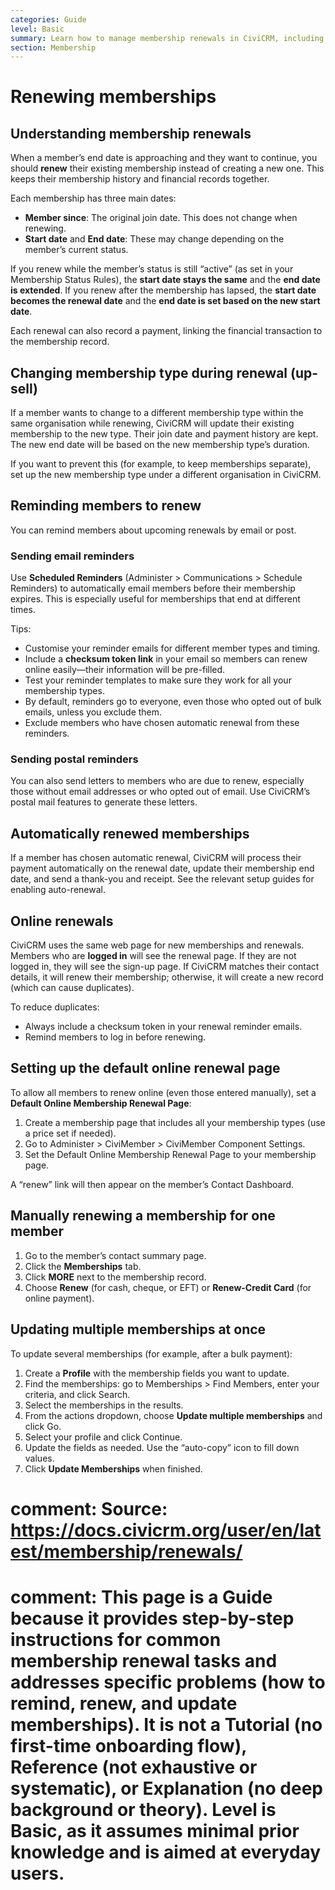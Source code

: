 ```yaml
---
categories: Guide
level: Basic
summary: Learn how to manage membership renewals in CiviCRM, including sending reminders, handling automatic and manual renewals, and updating multiple memberships.
section: Membership
---
```


# Renewing memberships

## Understanding membership renewals

When a member’s end date is approaching and they want to continue, you should **renew** their existing membership instead of creating a new one. This keeps their membership history and financial records together.

Each membership has three main dates:
- **Member since**: The original join date. This does not change when renewing.
- **Start date** and **End date**: These may change depending on the member’s current status.

If you renew while the member’s status is still “active” (as set in your Membership Status Rules), the **start date stays the same** and the **end date is extended**. If you renew after the membership has lapsed, the **start date becomes the renewal date** and the **end date is set based on the new start date**.

Each renewal can also record a payment, linking the financial transaction to the membership record.

## Changing membership type during renewal (up-sell)

If a member wants to change to a different membership type within the same organisation while renewing, CiviCRM will update their existing membership to the new type. Their join date and payment history are kept. The new end date will be based on the new membership type’s duration.

If you want to prevent this (for example, to keep memberships separate), set up the new membership type under a different organisation in CiviCRM.

## Reminding members to renew

You can remind members about upcoming renewals by email or post.

### Sending email reminders

Use **Scheduled Reminders** (Administer > Communications > Schedule Reminders) to automatically email members before their membership expires. This is especially useful for memberships that end at different times.

Tips:
- Customise your reminder emails for different member types and timing.
- Include a **checksum token link** in your email so members can renew online easily—their information will be pre-filled.
- Test your reminder templates to make sure they work for all your membership types.
- By default, reminders go to everyone, even those who opted out of bulk emails, unless you exclude them.
- Exclude members who have chosen automatic renewal from these reminders.

### Sending postal reminders

You can also send letters to members who are due to renew, especially those without email addresses or who opted out of email. Use CiviCRM’s postal mail features to generate these letters.

## Automatically renewed memberships

If a member has chosen automatic renewal, CiviCRM will process their payment automatically on the renewal date, update their membership end date, and send a thank-you and receipt. See the relevant setup guides for enabling auto-renewal.

## Online renewals

CiviCRM uses the same web page for new memberships and renewals. Members who are **logged in** will see the renewal page. If they are not logged in, they will see the sign-up page. If CiviCRM matches their contact details, it will renew their membership; otherwise, it will create a new record (which can cause duplicates).

To reduce duplicates:
- Always include a checksum token in your renewal reminder emails.
- Remind members to log in before renewing.

## Setting up the default online renewal page

To allow all members to renew online (even those entered manually), set a **Default Online Membership Renewal Page**:

1. Create a membership page that includes all your membership types (use a price set if needed).
2. Go to Administer > CiviMember > CiviMember Component Settings.
3. Set the Default Online Membership Renewal Page to your membership page.

A “renew” link will then appear on the member’s Contact Dashboard.

## Manually renewing a membership for one member

1. Go to the member’s contact summary page.
2. Click the **Memberships** tab.
3. Click **MORE** next to the membership record.
4. Choose **Renew** (for cash, cheque, or EFT) or **Renew-Credit Card** (for online payment).

## Updating multiple memberships at once

To update several memberships (for example, after a bulk payment):

1. Create a **Profile** with the membership fields you want to update.
2. Find the memberships: go to Memberships > Find Members, enter your criteria, and click Search.
3. Select the memberships in the results.
4. From the actions dropdown, choose **Update multiple memberships** and click Go.
5. Select your profile and click Continue.
6. Update the fields as needed. Use the “auto-copy” icon to fill down values.
7. Click **Update Memberships** when finished.

# comment: Source: https://docs.civicrm.org/user/en/latest/membership/renewals/
# comment: This page is a Guide because it provides step-by-step instructions for common membership renewal tasks and addresses specific problems (how to remind, renew, and update memberships). It is not a Tutorial (no first-time onboarding flow), Reference (not exhaustive or systematic), or Explanation (no deep background or theory). Level is Basic, as it assumes minimal prior knowledge and is aimed at everyday users.